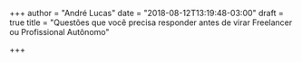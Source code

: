 +++
author = "André Lucas"
date = "2018-08-12T13:19:48-03:00"
draft = true
title = "Questões que você precisa responder antes de virar Freelancer ou Profissional Autônomo"

+++
